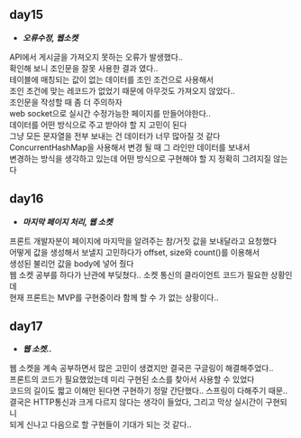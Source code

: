 ## day15
- ***오류수정, 웹소켓***

API에서 게시글을 가져오지 못하는 오류가 발생했다..<br>
확인해 보니 조인문을 잘못 사용한 결과 였다.. <br>
테이블에 매칭되는 값이 없는 데이터를 조인 조건으로 사용해서<br>
조인 조건에 맞는 레코드가 없었기 때문에 아무것도 가져오지 않았다..<br>
조인문을 작성할 때 좀 더 주의하자<br>
web socket으로 실시간 수정가능한 페이지를 만들어야한다..<br>
데이터를 어떤 방식으로 주고 받아야 할 지 고민이 된다<br>
그냥 모든 문자열을 전부 보내는 건 데이터가 너무 많아질 것 같다<br>
ConcurrentHashMap을 사용해서 변경 될 때 그 라인만 데이터를 보내서 <br>
변경하는 방식을 생각하고 있는데 어떤 방식으로 구현해야 할 지 정확히 그려지질 않는다<br>

## day16
- ***마지막 페이지 처리, 웹 소켓***

프론트 개발자분이 페이지에 마지막을 알려주는 참/거짓 값을 보내달라고 요청했다<br>
어떻게 값을 생성해서 보낼지 고민하다가 offset, size와 count()를 이용해서 <br>
생성된 불리언 값을 body에 넣어 줬다<br>
웹 소켓 공부를 하다가 난관에 부딪쳤다.. 소켓 통신의 클라이언트 코드가 필요한 상황인데<br>
현재 프론트는 MVP를 구현중이라 함께 할 수 가 없는 상황이다..<br>

## day17
- ***웹 소켓..***

웹 소켓을 계속 공부하면서 많은 고민이 생겼지만 결국은 구글링이 해결해주었다..<br>
프론트의 코드가 필요했었는데 미리 구현된 소스를 찾아서 사용할 수 있었다<br>
코드의 길이도 짧고 이해만 된다면 구현하기 정말 간단했다.. 스프링이 다해주기 때문..<br>
결국은 HTTP통신과 크게 다르지 않다는 생각이 들었다, 그리고 막상 실시간이 구현되니<br>
되게 신나고 다음으로 할 구현들이 기대가 되는 것 같다..<br>
